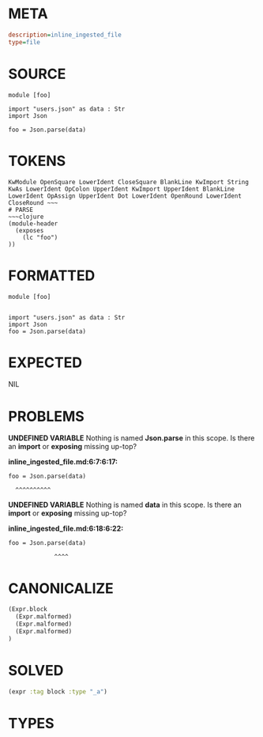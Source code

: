 # META
~~~ini
description=inline_ingested_file
type=file
~~~
# SOURCE
~~~roc
module [foo]

import "users.json" as data : Str
import Json

foo = Json.parse(data)
~~~
# TOKENS
~~~text
KwModule OpenSquare LowerIdent CloseSquare BlankLine KwImport String KwAs LowerIdent OpColon UpperIdent KwImport UpperIdent BlankLine LowerIdent OpAssign UpperIdent Dot LowerIdent OpenRound LowerIdent CloseRound ~~~
# PARSE
~~~clojure
(module-header
  (exposes
    (lc "foo")
))
~~~
# FORMATTED
~~~roc
module [foo]


import "users.json" as data : Str
import Json
foo = Json.parse(data)
~~~
# EXPECTED
NIL
# PROBLEMS
**UNDEFINED VARIABLE**
Nothing is named **Json.parse** in this scope.
Is there an **import** or **exposing** missing up-top?

**inline_ingested_file.md:6:7:6:17:**
```roc
foo = Json.parse(data)
```
      ^^^^^^^^^^


**UNDEFINED VARIABLE**
Nothing is named **data** in this scope.
Is there an **import** or **exposing** missing up-top?

**inline_ingested_file.md:6:18:6:22:**
```roc
foo = Json.parse(data)
```
                 ^^^^


# CANONICALIZE
~~~clojure
(Expr.block
  (Expr.malformed)
  (Expr.malformed)
  (Expr.malformed)
)
~~~
# SOLVED
~~~clojure
(expr :tag block :type "_a")
~~~
# TYPES
~~~roc
~~~
